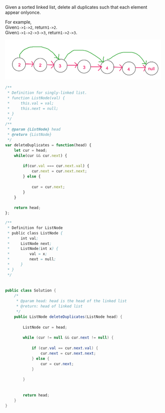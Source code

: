 Given a sorted linked list, delete all duplicates such that each element appear onlyonce.

For example,  
Given`1->1->2`, return`1->2`.  
Given`1->1->2->3->3`, return`1->2->3`.

![](/assets/duplicate_list.png)

```js
/**
 * Definition for singly-linked list.
 * function ListNode(val) {
 *     this.val = val;
 *     this.next = null;
 * }
 */
/**
 * @param {ListNode} head
 * @return {ListNode}
 */
var deleteDuplicates = function(head) {
    let cur = head;
    while(cur && cur.next) {

        if(cur.val === cur.next.val) {
            cur.next = cur.next.next;
        } else {

            cur = cur.next;
        }
    }

    return head;
};
```

```java
/**
 * Definition for ListNode
 * public class ListNode {
 *     int val;
 *     ListNode next;
 *     ListNode(int x) {
 *         val = x;
 *         next = null;
 *     }
 * }
 */


public class Solution {
    /*
     * @param head: head is the head of the linked list
     * @return: head of linked list
     */
    public ListNode deleteDuplicates(ListNode head) {
        
        ListNode cur = head;
       
        while (cur != null && cur.next != null) {
            
            if (cur.val == cur.next.val) {
                cur.next = cur.next.next;
            } else {
                cur = cur.next;
            }
            
        }
        
        
        return head;
    }
}
```



